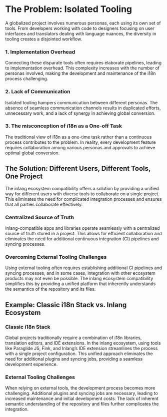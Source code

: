 # The Problem: Isolated Tooling

A globalized project involves numerous personas, each using its own set of tools. From developers working with code to designers focusing on user interfaces and translators dealing with language nuances, the diversity in tooling creates a disjointed workflow.

<doc-image src="https://cdn.jsdelivr.net/gh/opral/monorepo/inlang/guides/ecosystem-compatible/assets/compatible-problem.png" alt="problem"></doc-image>

### 1. Implementation Overhead
Connecting these disparate tools often requires elaborate pipelines, leading to implementation overhead. This complexity increases with the number of personas involved, making the development and maintenance of the i18n process challenging.

### 2. Lack of Communication
Isolated tooling hampers communication between different personas. The absence of seamless communication channels results in duplicated efforts, unnecessary work, and a lack of synergy in achieving global conversion.

### 3. The misconception of i18n as a One-off Task
The traditional view of i18n as a one-time task rather than a continuous process contributes to the problem. In reality, every development feature requires collaboration among various personas and approvals to achieve optimal global conversion.

## The Solution: Different Users, Different Tools, One Project

The inlang ecosystem compatibility offers a solution by providing a unified way for different users with diverse tools to collaborate on a single project. This eliminates the need for complicated integration processes and ensures that all parties collaborate effectively.

<doc-image src="https://cdn.jsdelivr.net/gh/opral/monorepo/inlang/guides/ecosystem-compatible/assets/compatible-solution.png" alt="problem"></doc-image>

### Centralized Source of Truth
Inlang-compatible apps and libraries operate seamlessly with a centralized source of truth stored in a project. This allows for efficient collaboration and eliminates the need for additional continuous integration (CI) pipelines and syncing processes.

### Overcoming External Tooling Challenges
Using external tooling often requires establishing additional CI pipelines and syncing processes, and in some cases, integration with other ecosystem products may not even be possible. The inlang ecosystem compatibility simplifies this by providing a unified platform that inherently understands the semantics of the repository and its files.

## Example: Classic i18n Stack vs. Inlang Ecosystem

### Classic i18n Stack
Global projects traditionally require a combination of i18n libraries, translation editors, and IDE extensions. In the inlang ecosystem, using tools like Paraglide JS, Fink, and Inlang’s IDE extension streamlines the process with a single project configuration. This unified approach eliminates the need for additional plugins and syncing jobs, providing a seamless development experience.

### External Tooling Challenges
When relying on external tools, the development process becomes more challenging. Additional plugins and syncing jobs are necessary, leading to increased maintenance and initial development costs. The lack of inherent semantic understanding of the repository and files further complicates the integration.